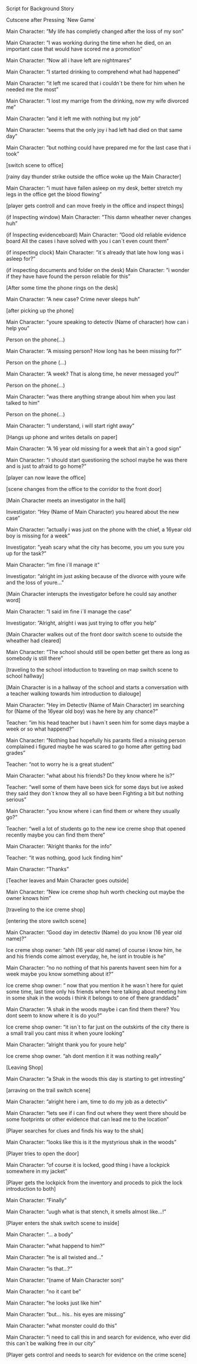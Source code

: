 Script for Background Story 

Cutscene after Pressing ´New Game´ 

Main Character: ”My life has completly changed after the loss of my son” 

Main Character: ”I was working during the time when he died, on an important case that would have scored me a promotion” 

Main Character: ”Now all i have left are nightmares” 

Main Character: ”I started drinking to comprehend what had happened” 

Main Character: ”it left me scared that i couldn´t be there for him when he needed me the most” 

Main Character: ”I lost my marrige from the drinking, now my wife divorced me” 

Main Character: ”and it left me with nothing but my job” 

Main Character: ”seems that the only joy i had left had died on that same day” 

Main Character: ”but nothing could have prepared me for the last case that i took” 

[switch scene to office] 

[rainy day thunder strike outside the office woke up the Main Character] 

Main Character: ”i must have fallen asleep on my desk, better stretch my legs in the office get the blood flowing” 

[player gets controll and can move freely in the office and inspect things] 

(if Inspecting window) Main Character: ”This damn wheather never changes huh” 

(if Inspecting evidenceboard) Main Character: ”Good old reliable evidence board All the cases i have solved with you i can´t even count them” 

(if inspecting clock) Main Character: ”it´s already that late how long was i asleep for?” 

(if inspecting documents and folder on the desk) Main Character: ”i wonder if they have have found the person reliable for this” 

[After some time the phone rings on the desk] 

Main Character: ”A new case? Crime never sleeps huh” 

[after picking up the phone] 

Main Character: ”youre speaking to detectiv (Name of character) how can i help you” 

Person on the phone(...) 

Main Character: ”A missing person? How long has he been missing for?” 

Person on the phone (...) 

Main Character: ”A week? That is along time, he never messaged you?” 

Person on the phone(...) 

Main Character: ”was there anything strange about him when you last talked to him” 

Person on the phone(...) 

Main Character: ”I understand, i will start right away” 

[Hangs up phone and writes details on paper] 

Main Character: ”A 16 year old missing for a week that ain´t a good sign” 

Main Character: ”i should start questioning the school maybe he was there and is just to afraid to go home?” 

[player can now leave the office] 

[scene changes from the office to the corridor to the front door] 

[Main Character meets an investigator in the hall] 

Investigator: “Hey (Name of Main Character) you heared about the new case” 

Main Character: ”actually i was just on the phone with the chief, a 16year old boy is missing for a week” 

Investigator: ”yeah scary what the city has become, you um you sure you up for the task?” 

Main Character: ”im fine i´ll manage it” 

Investigator: “alright im just asking because of the divorce with youre wife and the loss of youre...” 

[Main Character interupts the investigator before he could say another word] 

Main Character: ”I said im fine i´ll manage the case” 

Investigator: ”Alright, alright i was just trying to offer you help” 

[Main Character walkes out of the front door switch scene to outside the wheather had cleared] 

Main Character: ”The school should still be open better get there as long as somebody is still there” 

[traveling to the school intoduction to traveling on map switch scene to school hallway] 

[Main Character is in a hallway of the school and starts a conversation with a teacher walking towards him introduction to dialouge] 

Main Character: ”Hey im Detectiv (Name of Main Character) im searching for (Name of the 16year old boy) was he here by any chance?” 

Teacher: ”im his head teacher but i havn´t seen him for some days maybe a week or so what happend?” 

Main Character: ”Nothing bad hopefully his parants filed a missing person complained i figured maybe he was scared to go home after getting bad grades” 

Teacher: “not to worry he is a great student” 

Main Character: ”what about his friends? Do they know where he is?” 

Teacher: “well some of them have been sick for some days but ive asked they said they don´t know they all so have been Fighting a bit but nothing serious” 

Main Character: ”you know where i can find them or where they usually go?” 

Teacher: “well a lot of students go to the new ice creme shop that opened recently maybe you can find them there” 

Main Character: ”Alright thanks for the info” 

Teacher: “it was nothing, good luck finding him” 

Main Character: ”Thanks” 

[Teacher leaves and Main Character goes outside] 

Main Character: ”New ice creme shop huh worth checking out maybe the owner knows him” 

[traveling to the ice creme shop] 

[entering the store switch scene] 

Main Character: ”Good day im detectiv (Name) do you know (16 year old name)?” 

Ice creme shop owner: ”ahh (16 year old name) of course i know him, he and his friends come almost everyday, he, he isnt in trouble is he” 

Main Character: ”no no nothing of that his parents havent seen him for a week maybe you know something about it?” 

Ice creme shop owner: “ now that you mention it he wasn´t here for quiet some time, last time only his friends where here talking about meeting him in some shak in the woods i think it belongs to one of there granddads” 

Main Character: ”A shak in the woods maybe i can find them there? You dont seem to know where it is do you?” 

Ice creme shop owner: “it isn´t to far just on the outskirts of the city there is a small trail you cant miss it when youre looking” 

Main Character: ”alright thank you for youre help” 

Ice creme shop owner. “ah dont mention it it was nothing really” 

[Leaving Shop] 

Main Character: ”a Shak in the woods this day is starting to get intresting” 

[arraving on the trail switch scene] 

Main Character: ”alright here i am, time to do my job as a detectiv” 

Main Character: ”lets see if i can find out where they went there should be some footprints or other evidence that can lead me to the location” 

[Player searches for clues and finds his way to the shak] 

Main Character: ”looks like this is it the mystyrious shak in the woods” 

[Player tries to open the door] 

Main Character: ”of course it is locked, good thing i have a lockpick somewhere in my jacket” 

[Player gets the lockpick from the inventory and proceds to pick the lock introduction to both] 

Main Character: ”Finally” 

Main Character: ”uugh what is that stench, it smells almost like...!” 

[Player enters the shak switch scene to inside] 

Main Character: ”... a body” 

Main Character: ”what happend to him?” 

Main Character: ”he is all twisted and...” 

Main Character: ”is that...?” 

Main Character: ”(name of Main Character son)” 

Main Character: ”no it cant be” 

Main Character: ”he looks just like him” 

Main Character: ”but... his.. his eyes are missing” 

Main Character: ”what monster could do this” 

Main Character: ”i need to call this in and search for evidence, who ever did this can´t be walking free in our city” 

[Player gets control and needs to search for evidence on the crime scene]